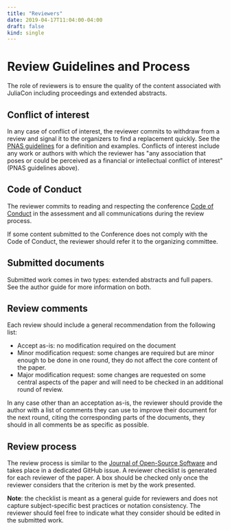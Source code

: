 ```yaml
---
title: "Reviewers"
date: 2019-04-17T11:04:00-04:00
draft: false
kind: single
---
```


# Review Guidelines and Process

The role of reviewers is to ensure the quality of the content associated with
JuliaCon including proceedings and extended abstracts.

## Conflict of interest

In any case of conflict of interest, the reviewer commits to withdraw from a
review and signal it to the organizers to find a replacement quickly.
See the [PNAS guidelines](https://www.pnas.org/page/authors/conflict-of-interest)
for a definition and examples. Conflicts of interest include any work or
authors with which the reviewer has "any association that poses or could be perceived
as a financial or intellectual conflict of interest" (PNAS guidelines above).

## Code of Conduct

The reviewer commits to reading and respecting the conference
[Code of Conduct](https://juliacon.org/2019/coc) in the assessment and all
communications during the review process.

If some content submitted to the Conference does not comply with the Code of Conduct,
the reviewer should refer it to the organizing committee.

## Submitted documents

Submitted work comes in two types: extended abstracts and full papers.
See the author guide for more information on both.

## Review comments

Each review should include a general recommendation from the following list:

- Accept as-is: no modification required on the document
- Minor modification request: some changes are required but are minor enough to be done in one round, they do not affect the core content of the paper.
- Major modification request: some changes are requested on some central aspects of the paper and will need to be checked in an additional round of review.

In any case other than an acceptation as-is, the reviewer should provide the author with a list of
comments they can use to improve their document for the next round, citing the corresponding parts
of the documents, they should in all comments be as specific as possible.

## Review process

The review process is similar to the [Journal of Open-Source Software](http://joss.theoj.org)
and takes place in a dedicated GitHub issue.
A reviewer checklist is generated for each reviewer of the paper.
A box should be checked only once the reviewer considers that the criterion is met by the work presented.

**Note**: the checklist is meant as a general guide for reviewers and does not capture
subject-specific best practices or notation consistency. The reviewer should feel free
to indicate what they consider should be edited in the submitted work.

